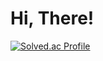 Hi, There!
=========
[![Solved.ac Profile](http://mazassumnida.wtf/api/v2/generate_badge?boj=apicad0307)](https://solved.ac/apicad0307/)
